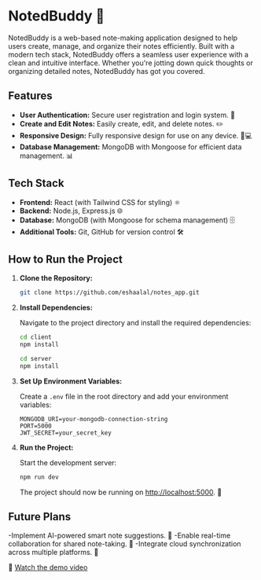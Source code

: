 

# NotedBuddy 📝
NotedBuddy is a web-based note-making application designed to help users create, manage, and organize their notes efficiently. Built with a modern tech stack, NotedBuddy offers a seamless user experience with a clean and intuitive interface. Whether you're jotting down quick thoughts or organizing detailed notes, NotedBuddy has got you covered.

## Features
- **User Authentication:** Secure user registration and login system. 🔐
- **Create and Edit Notes:** Easily create, edit, and delete notes. ✏️
- **Responsive Design:** Fully responsive design for use on any device. 📱💻
- **Database Management:** MongoDB with Mongoose for efficient data management. 📊

## Tech Stack
- **Frontend:** React (with Tailwind CSS for styling) ⚛️
- **Backend:** Node.js, Express.js 🌐
- **Database:** MongoDB (with Mongoose for schema management) 🗄️
- **Additional Tools:** Git, GitHub for version control 🛠️

## How to Run the Project

1. **Clone the Repository:**

   ```bash
   git clone https://github.com/eshaalal/notes_app.git
   ```

2. **Install Dependencies:**

   Navigate to the project directory and install the required dependencies:

   ```bash
   cd client
   npm install
   ```
   ```bash
   cd server
   npm install
   ```

3. **Set Up Environment Variables:**

   Create a `.env` file in the root directory and add your environment variables:

   ```
   MONGODB_URI=your-mongodb-connection-string
   PORT=5000
   JWT_SECRET=your_secret_key
   ```

4. **Run the Project:**

   Start the development server:

   ```bash
   npm run dev
   ```

   The project should now be running on [http://localhost:5000](http://localhost:5000). 🚀

## Future Plans

-Implement AI-powered smart note suggestions. 🧠
-Enable real-time collaboration for shared note-taking. 🤝
-Integrate cloud synchronization across multiple platforms. 🔄

🎥 [Watch the demo video](https://youtu.be/pbJXWqyffPE)

